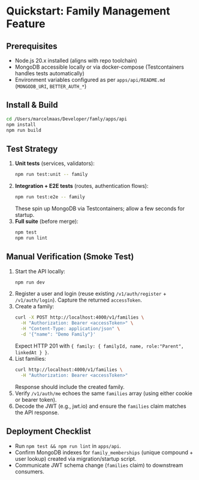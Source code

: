 # Quickstart: Family Management Feature

## Prerequisites
- Node.js 20.x installed (aligns with repo toolchain)
- MongoDB accessible locally or via docker-compose (Testcontainers handles tests automatically)
- Environment variables configured as per `apps/api/README.md` (`MONGODB_URI`, `BETTER_AUTH_*`)

## Install & Build
```bash
cd /Users/marcelmaas/Developer/famly/apps/api
npm install
npm run build
```

## Test Strategy
1. **Unit tests** (services, validators):
   ```bash
   npm run test:unit -- family
   ```
2. **Integration + E2E tests** (routes, authentication flows):
   ```bash
   npm run test:e2e -- family
   ```
   These spin up MongoDB via Testcontainers; allow a few seconds for startup.
3. **Full suite** (before merge):
   ```bash
   npm test
   npm run lint
   ```

## Manual Verification (Smoke Test)
1. Start the API locally:
   ```bash
   npm run dev
   ```
2. Register a user and login (reuse existing `/v1/auth/register` + `/v1/auth/login`). Capture the returned `accessToken`.
3. Create a family:
   ```bash
   curl -X POST http://localhost:4000/v1/families \
     -H "Authorization: Bearer <accessToken>" \
     -H "Content-Type: application/json" \
     -d '{"name": "Demo Family"}'
   ```
   Expect HTTP 201 with `{ family: { familyId, name, role:"Parent", linkedAt } }`.
4. List families:
   ```bash
   curl http://localhost:4000/v1/families \
     -H "Authorization: Bearer <accessToken>"
   ```
   Response should include the created family.
5. Verify `/v1/auth/me` echoes the same `families` array (using either cookie or bearer token).
6. Decode the JWT (e.g., jwt.io) and ensure the `families` claim matches the API response.

## Deployment Checklist
- Run `npm test && npm run lint` in `apps/api`.
- Confirm MongoDB indexes for `family_memberships` (unique compound + user lookup) created via migration/startup script.
- Communicate JWT schema change (`families` claim) to downstream consumers.
